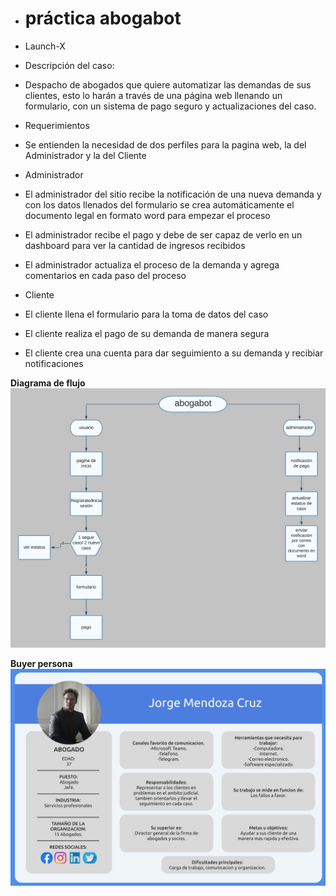 - #  práctica abogabot
- Launch-X

- Descripción del caso:
- Despacho de abogados que quiere automatizar las demandas de sus clientes, esto lo harán a través de una página web llenando un formulario, con un sistema de pago seguro y actualizaciones del caso.

- Requerimientos
- Se entienden la necesidad de dos perfiles para la pagina web, la del Administrador y la del Cliente

- Administrador
- El administrador del sitio recibe la notificación de una nueva demanda y con los datos llenados del formulario se crea automáticamente el documento legal en formato word para empezar el proceso
- El administrador recibe el pago y debe de ser capaz de verlo en un dashboard para ver la cantidad de ingresos recibidos
- El administrador actualiza el proceso de la demanda y agrega comentarios en cada paso del proceso 

- Cliente
- El cliente llena el formulario para la toma de datos del caso
- El cliente realiza el pago de su demanda de manera segura
- El cliente crea una cuenta para dar seguimiento a su demanda y recibiar notificaciones


**Diagrama de flujo**
![diagrama](https://github.com/1skone/practica-abogabot/blob/main/diagrama%20de%20flujo%201.png)


**Buyer persona**
![buyer](https://github.com/1skone/practica-abogabot/blob/main/Buyer%20persona.png)


